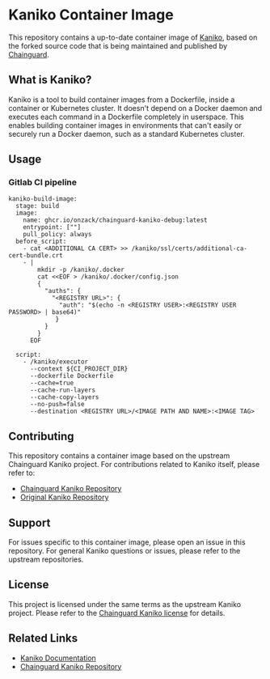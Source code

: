 # Kaniko Container Image

This repository contains a up-to-date container image of [Kaniko](https://github.com/GoogleContainerTools/kaniko), based on the forked source code that is being maintained and published by [Chainguard](https://github.com/chainguard-dev/kaniko).

## What is Kaniko?

Kaniko is a tool to build container images from a Dockerfile, inside a container or Kubernetes cluster. It doesn't depend on a Docker daemon and executes each command in a Dockerfile completely in userspace. This enables building container images in environments that can't easily or securely run a Docker daemon, such as a standard Kubernetes cluster.

## Usage

### Gitlab CI pipeline
```
kaniko-build-image:
  stage: build
  image:
    name: ghcr.io/onzack/chainguard-kaniko-debug:latest
    entrypoint: [""]
    pull_policy: always
  before_script:
    - cat <ADDITIONAL CA CERT> >> /kaniko/ssl/certs/additional-ca-cert-bundle.crt
    - |
        mkdir -p /kaniko/.docker
        cat <<EOF > /kaniko/.docker/config.json
        {
          "auths": {
            "<REGISTRY URL>": {
              "auth": "$(echo -n <REGISTRY USER>:<REGISTRY USER PASSWORD> | base64)"
             }
          }
        }
      EOF
      
  script:
    - /kaniko/executor
      --context ${CI_PROJECT_DIR}
      --dockerfile Dockerfile
      --cache=true
      --cache-run-layers
      --cache-copy-layers
      --no-push=false
      --destination <REGISTRY URL>/<IMAGE PATH AND NAME>:<IMAGE TAG>
```

## Contributing

This repository contains a container image based on the upstream Chainguard Kaniko project. For contributions related to Kaniko itself, please refer to:

- [Chainguard Kaniko Repository](https://github.com/chainguard-dev/kaniko)
- [Original Kaniko Repository](https://github.com/GoogleContainerTools/kaniko)

## Support

For issues specific to this container image, please open an issue in this repository. For general Kaniko questions or issues, please refer to the upstream repositories.

## License

This project is licensed under the same terms as the upstream Kaniko project. Please refer to the [Chainguard Kaniko license](https://github.com/chainguard-dev/kaniko/blob/main/LICENSE) for details.

## Related Links

- [Kaniko Documentation](https://github.com/GoogleContainerTools/kaniko)
- [Chainguard Kaniko Repository](https://github.com/chainguard-dev/kaniko)
